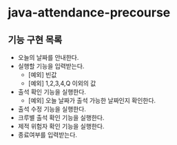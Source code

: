 # java-attendance-precourse

## 기능 구현 목록

- 오늘의 날짜를 안내한다.
- 실행할 기능을 입력받는다.
  - [예외] 빈값
  - [예외] 1,2,3,4,Q 이외의 값
- 출석 확인 기능을 실행한다.
  - [예외] 오늘 날짜가 출석 가능한 날짜인지 확인한다.
- 출석 수정 기능을 실행한다.
- 크루별 출석 확인 기능을 실행한다.
- 제적 위험자 확인 기능을 실행한다.
- 종료여부를 입력받는다. 
